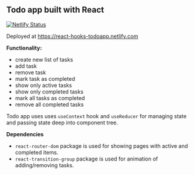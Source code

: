## Todo app built with React

[![Netlify Status](https://api.netlify.com/api/v1/badges/778e9d92-8ce2-47bc-a0a4-7d17ef8fb86e/deploy-status)](https://app.netlify.com/sites/react-hooks-todoapp/deploys)

Deployed at https://react-hooks-todoapp.netlify.com

**Functionality:**

- create new list of tasks
- add task
- remove task
- mark task as completed
- show only active tasks
- show only completed tasks
- mark all tasks as completed
- remove all completed tasks

Todo app uses uses `useContext` hook and `useReducer` for managing state and passing state deep into component tree.

**Dependencies**

- `react-router-dom` package is used for showing pages with active and completed items.
- `react-transition-group` package is used for animation of adding/removing tasks.
